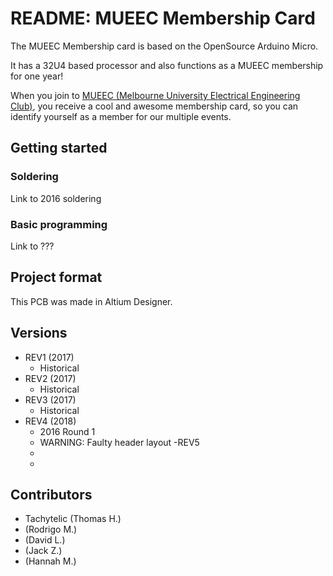 # README: MUEEC Membership Card 

The MUEEC Membership card is based on the OpenSource Arduino Micro. 

It has a 32U4 based processor and also functions as a MUEEC membership for one year!

When you join to [MUEEC (Melbourne University Electrical Engineering Club)](http://www.mueec.com), you receive a cool and awesome membership card, so you can identify yourself as a member for our multiple events.

## Getting started 

### Soldering 

Link to 2016 soldering 

### Basic programming

Link to ???

## Project format

This PCB was made in Altium Designer.

## Versions
- REV1 (2017)
	- Historical 
- REV2 (2017)
	- Historical 
- REV3 (2017)
	- Historical 
- REV4 (2018)
	- 2016 Round 1
	- WARNING: Faulty header layout
-REV5
	-
	-

## Contributors
- Tachytelic (Thomas H.)
- (Rodrigo M.)
- (David L.)
- (Jack Z.)
- (Hannah M.)
